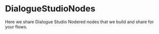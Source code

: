 # DialogueStudioNodes

Here we share Dialogue Studio Nodered nodes that we build and share for your flows.
